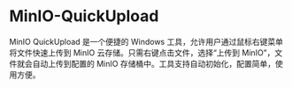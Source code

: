 # MinIO-QuickUpload
MinIO QuickUpload 是一个便捷的 Windows 工具，允许用户通过鼠标右键菜单将文件快速上传到 MinIO 云存储。只需右键点击文件，选择“上传到 MinIO”，文件就会自动上传到配置的 MinIO 存储桶中。工具支持自动初始化，配置简单，使用方便。
